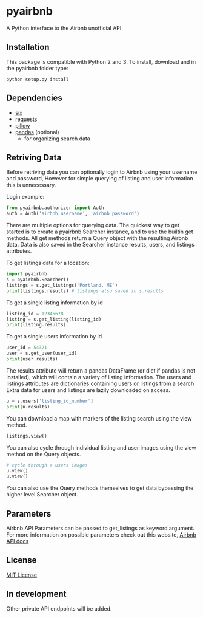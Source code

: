 # pyairbnb

A Python interface to the Airbnb unofficial API.


## Installation

This package is compatible with Python 2 and 3.
To install, download and in the pyairbnb folder type:

```shell
python setup.py install
```

## Dependencies
- [six](https://pypi.python.org/pypi/six/)
- [requests](http://docs.python-requests.org/en/master/)
- [pillow](https://python-pillow.org/)
- [pandas](http://pandas.pydata.org/) (optional)
  - for organizing search data

## Retriving Data

Before retriving data you can optionally login to Airbnb using your username and password, However for simple querying of listing and user information this is unnecessary.

Login example:

```python
from pyairbnb.authorizer import Auth
auth = Auth('airbnb username', 'airbnb password')
```

There are multiple options for querying data. The quickest way to get started is to create a pyairbnb Searcher instance, and to use the builtin get methods. All get methods return a Query object with the resulting Airbnb data. Data is also saved in the Searcher instance results, users, and listings attributes.

To get listings data for a location:

```python
import pyairbnb
s = pyairbnb.Searcher()
listings = s.get_listings('Portland, ME')
print(listings.results) # listings also saved in s.results
```

To get a single listing information by id

```python
listing_id = 12345678
listing = s.get_listing(listing_id)
print(listing.results)
```

To get a single users information by id

```python
user_id = 54321
user = s.get_user(user_id)
print(user.results)
```

The results attribute will return a pandas DataFrame (or dict if pandas is not installed), which will contain a variety of listing information. The users and listings attributes are dictionaries containing users or listings from a search. Extra data for users and listings are lazily downloaded on access.

```python
u = s.users['listing_id_number']
print(u.results)
```

You can download a map with markers of the listing search using the view method.

```python
listings.view()
```

You can also cycle through individual listing and user images using the view method on the Query objects.
```python
# cycle through a users images
u.view()
u.view()
```

You can also use the Query methods themselves to get data bypassing the higher level Searcher object.

## Parameters
Airbnb API Parameters can be passed to get_listings as keyword argument. For more information on
possible parameters check out this website, [Airbnb API docs](http://airbnbapi.org/)

## License

[MIT License](http://opensource.org/licenses/MIT)

## In development

Other private API endpoints will be added. 
